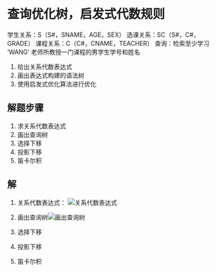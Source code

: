 # 查询优化树，启发式代数规则

学生关系：S（S#，SNAME，AGE，SEX）
选课关系：SC（S#，C#，GRADE）
课程关系：C（C#，CNAME，TEACHER）
查询：检索至少学习 ‘WANG’ 老师所教授一门课程的男学生学号和姓名
1. 给出关系代数表达式
2. 画出表达式构建的语法树
3. 使用启发式优化算法进行优化

## 解题步骤
1. 求关系代数表达式
2. 画出查询树
3. 选择下移
4. 投影下移
5. 笛卡尔积

## 解
1. 关系代数表达式：
![关系代数表达式](https://img-blog.csdnimg.cn/20191130192431341.jpg)

2. 画出查询树![画出查询树](https://img-blog.csdnimg.cn/20191130192743891.jpg)

3. 选择下移


4. 投影下移


5. 笛卡尔积

